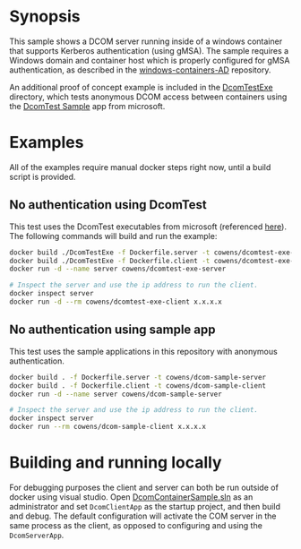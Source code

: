 # Synopsis

This sample shows a DCOM server running inside of a windows container that supports Kerberos authentication (using gMSA). The sample requires a Windows domain and container host which is properly configured for gMSA authentication, as described in the [windows-containers-AD](https://github.com/plooploops/windows-containers-AD) repository.

An additional proof of concept example is included in the [DcomTestExe](./DcomTestExe) directory, which tests anonymous DCOM access between containers using the [DcomTest Sample](https://support.microsoft.com/en-us/help/259011/sample-a-simple-dcom-client-server-test-application) app from microsoft.

# Examples

All of the examples require manual docker steps right now, until a build script is provided.

## No authentication using DcomTest

This test uses the DcomTest executables from microsoft (referenced [here](https://support.microsoft.com/en-us/help/259011/sample-a-simple-dcom-client-server-test-application)). The following commands will build and run the example:

```sh
docker build ./DcomTestExe -f Dockerfile.server -t cowens/dcomtest-exe-server
docker build ./DcomTestExe -f Dockerfile.client -t cowens/dcomtest-exe-client
docker run -d --name server cowens/dcomtest-exe-server

# Inspect the server and use the ip address to run the client.
docker inspect server
docker run -d --rm cowens/dcomtest-exe-client x.x.x.x
```

## No authentication using sample app

This test uses the sample applications in this repository with anonymous authentication.

```sh
docker build . -f Dockerfile.server -t cowens/dcom-sample-server
docker build . -f Dockerfile.client -t cowens/dcom-sample-client
docker run -d --name server cowens/dcom-sample-server

# Inspect the server and use the ip address to run the client.
docker inspect server
docker run --rm cowens/dcom-sample-client x.x.x.x
```

# Building and running locally

For debugging purposes the client and server can both be run outside of docker using visual studio. Open [DcomContainerSample.sln](./DcomContainerSample.sln) as an administrator and set `DcomClientApp` as the startup project, and then build and debug. The default configuration will activate the COM server in the same process as the client, as opposed to configuring and using the `DcomServerApp`.